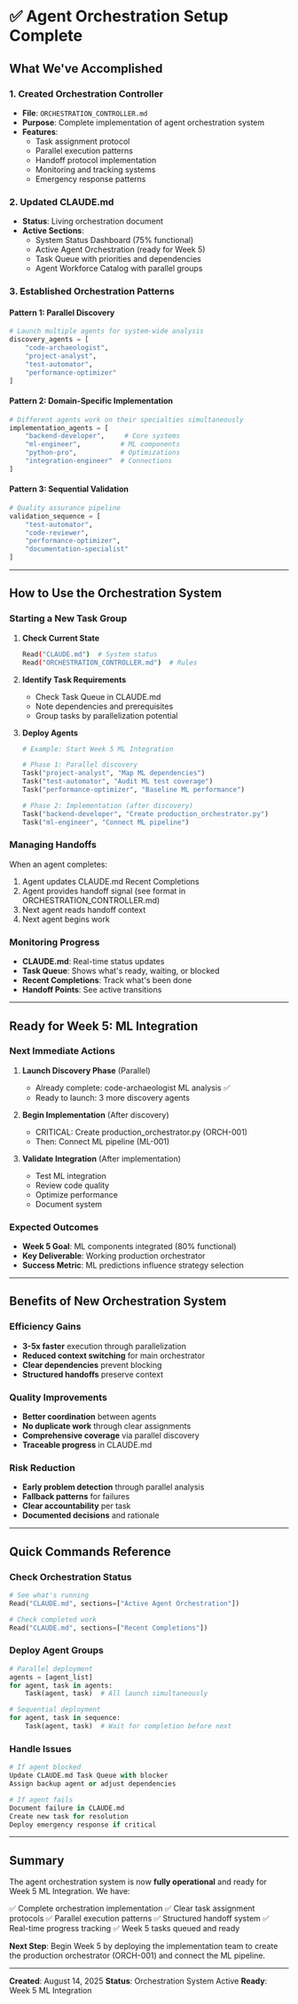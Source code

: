 # ✅ Agent Orchestration Setup Complete

## What We've Accomplished

### 1. **Created Orchestration Controller**
- **File**: `ORCHESTRATION_CONTROLLER.md`
- **Purpose**: Complete implementation of agent orchestration system
- **Features**:
  - Task assignment protocol
  - Parallel execution patterns
  - Handoff protocol implementation
  - Monitoring and tracking systems
  - Emergency response patterns

### 2. **Updated CLAUDE.md**
- **Status**: Living orchestration document
- **Active Sections**:
  - System Status Dashboard (75% functional)
  - Active Agent Orchestration (ready for Week 5)
  - Task Queue with priorities and dependencies
  - Agent Workforce Catalog with parallel groups

### 3. **Established Orchestration Patterns**

#### Pattern 1: Parallel Discovery
```python
# Launch multiple agents for system-wide analysis
discovery_agents = [
    "code-archaeologist",
    "project-analyst",
    "test-automator",
    "performance-optimizer"
]
```

#### Pattern 2: Domain-Specific Implementation
```python
# Different agents work on their specialties simultaneously
implementation_agents = [
    "backend-developer",     # Core systems
    "ml-engineer",          # ML components
    "python-pro",           # Optimizations
    "integration-engineer"  # Connections
]
```

#### Pattern 3: Sequential Validation
```python
# Quality assurance pipeline
validation_sequence = [
    "test-automator",
    "code-reviewer",
    "performance-optimizer",
    "documentation-specialist"
]
```

---

## How to Use the Orchestration System

### Starting a New Task Group

1. **Check Current State**
   ```bash
   Read("CLAUDE.md")  # System status
   Read("ORCHESTRATION_CONTROLLER.md")  # Rules
   ```

2. **Identify Task Requirements**
   - Check Task Queue in CLAUDE.md
   - Note dependencies and prerequisites
   - Group tasks by parallelization potential

3. **Deploy Agents**
   ```python
   # Example: Start Week 5 ML Integration

   # Phase 1: Parallel discovery
   Task("project-analyst", "Map ML dependencies")
   Task("test-automator", "Audit ML test coverage")
   Task("performance-optimizer", "Baseline ML performance")

   # Phase 2: Implementation (after discovery)
   Task("backend-developer", "Create production_orchestrator.py")
   Task("ml-engineer", "Connect ML pipeline")
   ```

### Managing Handoffs

When an agent completes:
1. Agent updates CLAUDE.md Recent Completions
2. Agent provides handoff signal (see format in ORCHESTRATION_CONTROLLER.md)
3. Next agent reads handoff context
4. Next agent begins work

### Monitoring Progress

- **CLAUDE.md**: Real-time status updates
- **Task Queue**: Shows what's ready, waiting, or blocked
- **Recent Completions**: Track what's been done
- **Handoff Points**: See active transitions

---

## Ready for Week 5: ML Integration

### Next Immediate Actions

1. **Launch Discovery Phase** (Parallel)
   - Already complete: code-archaeologist ML analysis ✅
   - Ready to launch: 3 more discovery agents

2. **Begin Implementation** (After discovery)
   - CRITICAL: Create production_orchestrator.py (ORCH-001)
   - Then: Connect ML pipeline (ML-001)

3. **Validate Integration** (After implementation)
   - Test ML integration
   - Review code quality
   - Optimize performance
   - Document system

### Expected Outcomes

- **Week 5 Goal**: ML components integrated (80% functional)
- **Key Deliverable**: Working production orchestrator
- **Success Metric**: ML predictions influence strategy selection

---

## Benefits of New Orchestration System

### Efficiency Gains
- **3-5x faster** execution through parallelization
- **Reduced context switching** for main orchestrator
- **Clear dependencies** prevent blocking
- **Structured handoffs** preserve context

### Quality Improvements
- **Better coordination** between agents
- **No duplicate work** through clear assignments
- **Comprehensive coverage** via parallel discovery
- **Traceable progress** in CLAUDE.md

### Risk Reduction
- **Early problem detection** through parallel analysis
- **Fallback patterns** for failures
- **Clear accountability** per task
- **Documented decisions** and rationale

---

## Quick Commands Reference

### Check Orchestration Status
```python
# See what's running
Read("CLAUDE.md", sections=["Active Agent Orchestration"])

# Check completed work
Read("CLAUDE.md", sections=["Recent Completions"])
```

### Deploy Agent Groups
```python
# Parallel deployment
agents = [agent_list]
for agent, task in agents:
    Task(agent, task)  # All launch simultaneously

# Sequential deployment
for agent, task in sequence:
    Task(agent, task)  # Wait for completion before next
```

### Handle Issues
```python
# If agent blocked
Update CLAUDE.md Task Queue with blocker
Assign backup agent or adjust dependencies

# If agent fails
Document failure in CLAUDE.md
Create new task for resolution
Deploy emergency response if critical
```

---

## Summary

The agent orchestration system is now **fully operational** and ready for Week 5 ML Integration. We have:

✅ Complete orchestration implementation
✅ Clear task assignment protocols
✅ Parallel execution patterns
✅ Structured handoff system
✅ Real-time progress tracking
✅ Week 5 tasks queued and ready

**Next Step**: Begin Week 5 by deploying the implementation team to create the production orchestrator (ORCH-001) and connect the ML pipeline.

---

**Created**: August 14, 2025
**Status**: Orchestration System Active
**Ready**: Week 5 ML Integration
